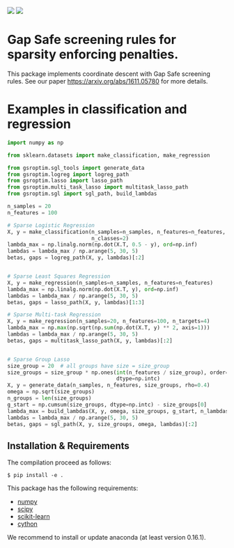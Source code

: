 ![](https://api.travis-ci.org/EugeneNdiaye/gsroptim.svg?branch=master)
![](https://codecov.io/gh/EugeneNdiaye/gsroptim/branch/master/graphs/badge.svg?branch=master)
# Gap Safe screening rules for sparsity enforcing penalties.

This package implements coordinate descent with Gap Safe screening rules. See our paper https://arxiv.org/abs/1611.05780 for more details.


# Examples in classification and regression
```python
import numpy as np

from sklearn.datasets import make_classification, make_regression

from gsroptim.sgl_tools import generate_data
from gsroptim.logreg import logreg_path
from gsroptim.lasso import lasso_path
from gsroptim.multi_task_lasso import multitask_lasso_path
from gsroptim.sgl import sgl_path, build_lambdas

n_samples = 20
n_features = 100

# Sparse Logistic Regression
X, y = make_classification(n_samples=n_samples, n_features=n_features,
                           n_classes=2)
lambda_max = np.linalg.norm(np.dot(X.T, 0.5 - y), ord=np.inf)
lambdas = lambda_max / np.arange(5, 30, 5)
betas, gaps = logreg_path(X, y, lambdas)[:2]


# Sparse Least Squares Regression
X, y = make_regression(n_samples=n_samples, n_features=n_features)
lambda_max = np.linalg.norm(np.dot(X.T, y), ord=np.inf)
lambdas = lambda_max / np.arange(5, 30, 5)
betas, gaps = lasso_path(X, y, lambdas)[1:3]

# Sparse Multi-task Regression
X, y = make_regression(n_samples=20, n_features=100, n_targets=4)
lambda_max = np.max(np.sqrt(np.sum(np.dot(X.T, y) ** 2, axis=1)))
lambdas = lambda_max / np.arange(5, 30, 5)
betas, gaps = multitask_lasso_path(X, y, lambdas)[:2]


# Sparse Group Lasso
size_group = 20  # all groups have size = size_group
size_groups = size_group * np.ones(int(n_features / size_group), order='F',
                                   dtype=np.intc)
X, y = generate_data(n_samples, n_features, size_groups, rho=0.4)
omega = np.sqrt(size_groups)
n_groups = len(size_groups)
g_start = np.cumsum(size_groups, dtype=np.intc) - size_groups[0]
lambda_max = build_lambdas(X, y, omega, size_groups, g_start, n_lambdas=1)[0]
lambdas = lambda_max / np.arange(5, 30, 5)
betas, gaps = sgl_path(X, y, size_groups, omega, lambdas)[:2]

```

## Installation & Requirements

The compilation proceed as follows:

```
$ pip install -e .
```

This package has the following requirements:

- [numpy](http://numpy.org)
- [scipy](http://scipy.org)
- [scikit-learn](http://scikit-learn.org)
- [cython](http://cython.org/)

We recommend to install or update anaconda (at least version 0.16.1).
